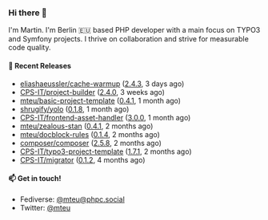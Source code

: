 ### Hi there 👋

I'm Martin. I'm Berlin 🇪🇺 based PHP developer with a main focus on TYPO3 and Symfony projects. I thrive on
collaboration and strive for measurable code quality.

#### 🚀 Recent Releases

- [eliashaeussler/cache-warmup](https://github.com/eliashaeussler/cache-warmup) ([2.4.3](https://github.com/eliashaeussler/cache-warmup/releases/tag/2.4.3), 3 days ago)
- [CPS-IT/project-builder](https://github.com/CPS-IT/project-builder) ([2.4.0](https://github.com/CPS-IT/project-builder/releases/tag/2.4.0), 3 weeks ago)
- [mteu/basic-project-template](https://github.com/mteu/basic-project-template) ([0.4.1](https://github.com/mteu/basic-project-template/releases/tag/0.4.1), 1 month ago)
- [shrugify/yolo](https://github.com/shrugify/yolo) ([0.1.8](https://github.com/shrugify/yolo/releases/tag/0.1.8), 1 month ago)
- [CPS-IT/frontend-asset-handler](https://github.com/CPS-IT/frontend-asset-handler) ([3.0.0](https://github.com/CPS-IT/frontend-asset-handler/releases/tag/3.0.0), 1 month ago)
- [mteu/zealous-stan](https://github.com/mteu/zealous-stan) ([0.4.1](https://github.com/mteu/zealous-stan/releases/tag/0.4.1), 2 months ago)
- [mteu/docblock-rules](https://github.com/mteu/docblock-rules) ([0.1.4](https://github.com/mteu/docblock-rules/releases/tag/0.1.4), 2 months ago)
- [composer/composer](https://github.com/composer/composer) ([2.5.8](https://github.com/composer/composer/releases/tag/2.5.8), 2 months ago)
- [CPS-IT/typo3-project-template](https://github.com/CPS-IT/typo3-project-template) ([1.7.1](https://github.com/CPS-IT/typo3-project-template/releases/tag/1.7.1), 2 months ago)
- [CPS-IT/migrator](https://github.com/CPS-IT/migrator) ([0.1.2](https://github.com/CPS-IT/migrator/releases/tag/0.1.2), 4 months ago)

#### 📫 Get in touch!

- Fediverse: [@mteu@phpc.social](https://phpc.social/@mteu)
- Twitter: [@mteu](https://twitter.com/mteu)
